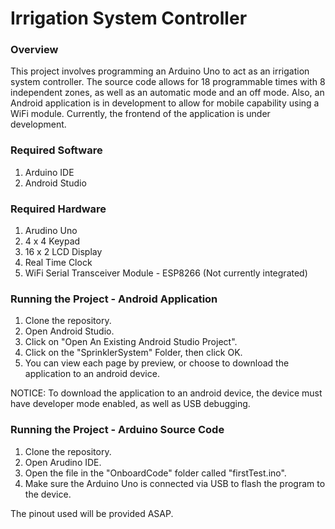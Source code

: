 # Irrigation System Controller

### Overview
This project involves programming an Arduino Uno to act as an irrigation system controller. The source code allows for 18 programmable times with 8 independent zones, 
as well as an automatic mode and an off mode. Also, an Android application is in development to allow for mobile capability using a WiFi module. Currently, the frontend
of the application is under development. 

### Required Software
1. Arduino IDE
2. Android Studio

### Required Hardware
1. Arudino Uno
2. 4 x 4 Keypad
3. 16 x 2 LCD Display
4. Real Time Clock
5. WiFi Serial Transceiver Module - ESP8266 (Not currently integrated)

### Running the Project - Android Application
1. Clone the repository.
2. Open Android Studio.
3. Click on "Open An Existing Android Studio Project".
4. Click on the "SprinklerSystem" Folder, then click OK.
5. You can view each page by preview, or choose to download the application to an android device. 

NOTICE: To download the application to an android device, the device must have developer mode enabled, as well as USB debugging. 

### Running the Project - Arduino Source Code
1. Clone the repository.
2. Open Arudino IDE.
3. Open the file in the "OnboardCode" folder called "firstTest.ino".
4. Make sure the Arduino Uno is connected via USB to flash the program to the device. 

The pinout used will be provided ASAP.
